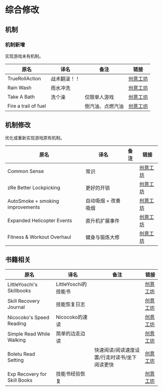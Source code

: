 # 综合修改

## 机制

### 机制新增

实现游戏未有机制。

| 原名                 | 译名         | 备注             | 链接                                                                          |
| -------------------- | ------------ | ---------------- | ----------------------------------------------------------------------------- |
| TrueRollAction       | 战术翻滚！！ |                  | [创意工坊](https://steamcommunity.com/sharedfiles/filedetails/?id=2814226196) |
| Rain Wash            | 雨水冲洗     |                  | [创意工坊](https://steamcommunity.com/sharedfiles/filedetails/?id=2657661246) |
| Take A Bath          | 洗个澡       | 仅限单人游戏     | [创意工坊](https://steamcommunity.com/sharedfiles/filedetails/?id=2936196344) |
| Fire a trail of fuel |              | 倒汽油、点燃汽油 | [创意工坊](https://steamcommunity.com/sharedfiles/filedetails/?id=2940908294) |

## 机制修改

优化或重新实现游戏原有机制。

| 原名                             | 译名                | 备注 | 链接                                                                          |
| -------------------------------- | ------------------- | ---- | ----------------------------------------------------------------------------- |
| Common Sense                     | 常识                |      | [创意工坊](https://steamcommunity.com/sharedfiles/filedetails/?id=2875848298) |
| zRe Better Lockpicking           | 更好的开锁          |      | [创意工坊](https://steamcommunity.com/sharedfiles/filedetails/?id=2929123989) |
| AutoSmoke + smoking improvements | 自动吸烟 + 改善吸烟 |      | [创意工坊](https://steamcommunity.com/sharedfiles/filedetails/?id=2643751872) |
| Expanded Helicopter Events       | 直升机扩展事件      |      | [创意工坊](https://steamcommunity.com/sharedfiles/filedetails/?id=2458631365) |
| Fitness & Workout Overhaul       | 健身与锻炼大修      |      | [创意工坊](https://steamcommunity.com/sharedfiles/filedetails/?id=2940354599) |

## 书籍相关

| 原名                         | 译名                 | 备注                                          | 链接                                                                          |
| ---------------------------- | -------------------- | --------------------------------------------- | ----------------------------------------------------------------------------- |
| LittleYoschi's Skillbooks    | LittleYoschi的技能书 |                                               | [创意工坊](https://steamcommunity.com/sharedfiles/filedetails/?id=2737726733) |
| Skill Recovery Journal       | 技能恢复日志         |                                               | [创意工坊](https://steamcommunity.com/sharedfiles/filedetails/?id=2503622437) |
| Nicocoko's Speed Reading     | Nicocoko的速读       |                                               | [创意工坊](https://steamcommunity.com/sharedfiles/filedetails/?id=2787461681) |
| Simple Read While Walking    | 简单的边走边读       |                                               | [创意工坊](https://steamcommunity.com/sharedfiles/filedetails/?id=2845952197) |
| Boletu Read Setting          |                      | 快速阅读/阅读速度设置/行走时读书/坐下阅读更快 | [创意工坊](https://steamcommunity.com/sharedfiles/filedetails/?id=3015246516) |
| Exp Recovery for Skill Books | 技能书经验恢复       |                                               | [创意工坊](https://steamcommunity.com/sharedfiles/filedetails/?id=2923554542) |
